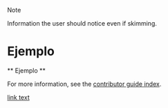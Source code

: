 > [!NOTE]
> Information the user should notice even if skimming.

# Ejemplo
** Ejemplo **


For more information, see the [contributor guide index](https://github.com/Azure/azure-content/blob/master/contributor-guide/contributor-guide-index.md).


[link text](../article-name.md)
